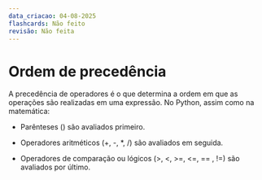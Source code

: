 ```yaml
---
data_criacao: 04-08-2025
flashcards: Não feito
revisão: Não feita
---
```

# Ordem de precedência

A precedência de operadores é o que determina a ordem em que as operações são realizadas em uma expressão. No Python, assim como na matemática:

- Parênteses () são avaliados primeiro.

- Operadores aritméticos (+, -, *, /) são avaliados em seguida.

- Operadores de comparação ou lógicos (>, <, >=, <=, == , !=) são avaliados por último.